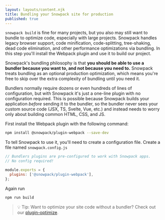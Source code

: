 ```yaml
---
layout: layouts/content.njk
title: Bundling your Snowpack site for production
published: true
---
```


`snowpack build` is fine for many projects, but you also may still want to bundle to optimize code, especially with large projects. Snowpack handles legacy browser support, code minification, code-splitting, tree-shaking, dead code elimination, and other performance optimizations via bundling. In this step you'll install the Webpack plugin and use it to build our project.

Snowpack's bundling philosophy is that **you should be able to use a bundler because you want to, and not because you need to.** Snowpack treats bundling as an optional production optimization, which means you're free to skip over the extra complexity of bundling until you need it.

Bundlers normally require dozens or even hundreds of lines of configuration, but with Snowpack it's just a one-line plugin with no configuration required. This is possible because Snowpack builds your application _before_ sending it to the bundler, so the bundler never sees your custom source code (JSX, TS, Svelte, Vue, etc.) and instead needs to worry only about building common HTML, CSS, and JS.

First install the Webpack plugin with the following command:

```bash
npm install @snowpack/plugin-webpack --save-dev
```

To tell Snowpack to use it, you'll need to create a configuration file. Create a file named `snowpack.config.js`

```js
// Bundlers plugins are pre-configured to work with Snowpack apps.
// No config required!

module.exports = {
  plugins: ['@snowpack/plugin-webpack'],
};
```

Again run

```bash
npm run build
```

> 💡 Tip: Want to optimize your site code without a bundler? Check out our [plugin-optimize](https://www.skypack.dev/view/@snowpack/plugin-optimize).
